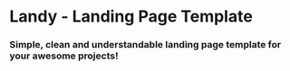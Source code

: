 # Landy - Landing Page Template

### Simple, clean and understandable landing page template for your awesome projects!
